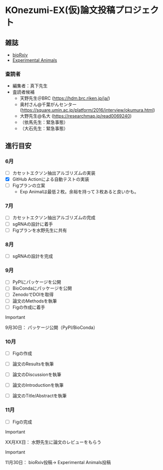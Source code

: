 # KOnezumi-EX(仮)論文投稿プロジェクト

## 雑誌

* [bioRxiv](https://www.biorxiv.org/)
* [Experimental Animals](https://www.jstage.jst.go.jp/browse/expanim)

### 査読者

+ 編集者：真下先生
+ 査読者候補
  + 天野先生＠BRC (https://hdm.brc.riken.jp/ja/)
  + 奥村さん@千葉がんセンター (https://square.umin.ac.jp/platform/2016/interview/okumura.html)
  + 大野先生@名大 (https://researchmap.jp/read0069240)
  + （依馬先生：緊急事態）
  + （大石先生：緊急事態）


## 進行目安

### 6月

* [ ] カセットエクソン抽出アルゴリズムの実装
* [x] GitHub Actionによる自動テストの実装
* [ ] Figプランの立案
  * Exp Animalは最低２枚。余裕を持って３枚あると良いかも。

### 7月
* [ ] カセットエクソン抽出アルゴリズムの完成
* [ ] sgRNAの設計に着手
* [ ] Figプランを水野先生に共有

### 8月

* [ ] sgRNAの設計を完成

### 9月

* [ ] PyPIにパッケージを公開
* [ ] BioCondaにパッケージを公開
* [ ] ZenodoでDOIを取得
* [ ] 論文のMethodsを執筆
* [ ] Figの作成に着手

> [!IMPORTANT]
> 9月30日： パッケージ公開（PyPI/BioConda）

### 10月

* [ ] Figの作成
* [ ] 論文のResultsを執筆

* [ ] 論文のDiscussionを執筆
* [ ] 論文のIntroductionを執筆
* [ ] 論文のTitle/Abstractを執筆

### 11月

* [ ] Figの完成


> [!IMPORTANT]
> XX月XX日： 水野先生に論文のレビューをもらう

> [!IMPORTANT]
> 11月30日： bioRxiv投稿→ Experimental Animals投稿
